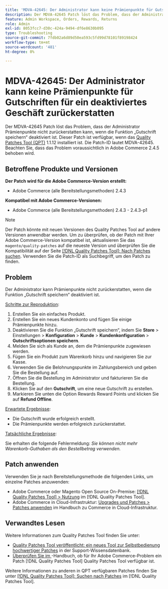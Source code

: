```yaml
---
title: 'MDVA-42645: Der Administrator kann keine Prämienpunkte für Gutschriften für ein deaktiviertes Geschäft zurückerstatten'
description: Der MDVA-42645 Patch löst das Problem, dass der Administrator Prämienpunkte nicht zurückerstatten kann, wenn die Funktion „Gutschrift speichern“ deaktiviert ist. Dieser Patch ist verfügbar, wenn das [Quality Patches Tool (QPT)](https://experienceleague.adobe.com/de/docs/commerce-operations/tools/quality-patches-tool/quality-patches-tool-to-self-serve-quality-patches) 1.1.12 installiert ist. Die Patch-ID lautet MDVA-42645. Beachten Sie, dass das Problem voraussichtlich in Adobe Commerce 2.4.5 behoben wird.
feature: Admin Workspace, Orders, Rewards, Returns
role: Admin
exl-id: 8053fcc7-d30c-424a-9494-df6e8630b095
type: Troubleshooting
source-git-commit: 7fdb02a6d89d50ea593c5fd99d78101f89198424
workflow-type: tm+mt
source-wordcount: '481'
ht-degree: 0%

---
```


# MDVA-42645: Der Administrator kann keine Prämienpunkte für Gutschriften für ein deaktiviertes Geschäft zurückerstatten

Der MDVA-42645 Patch löst das Problem, dass der Administrator Prämienpunkte nicht zurückerstatten kann, wenn die Funktion „Gutschrift speichern“ deaktiviert ist. Dieser Patch ist verfügbar, wenn das [Quality Patches Tool (QPT)](https://experienceleague.adobe.com/de/docs/commerce-operations/tools/quality-patches-tool/quality-patches-tool-to-self-serve-quality-patches) 1.1.12 installiert ist. Die Patch-ID lautet MDVA-42645. Beachten Sie, dass das Problem voraussichtlich in Adobe Commerce 2.4.5 behoben wird.

## Betroffene Produkte und Versionen

**Der Patch wird für die Adobe Commerce-Version erstellt:**

* Adobe Commerce (alle Bereitstellungsmethoden) 2.4.3

**Kompatibel mit Adobe Commerce-Versionen:**

* Adobe Commerce (alle Bereitstellungsmethoden) 2.4.3 - 2.4.3-p1

>[!NOTE]
>
>Der Patch könnte mit neuen Versionen des Quality Patches Tool auf andere Versionen anwendbar werden. Um zu überprüfen, ob der Patch mit Ihrer Adobe Commerce-Version kompatibel ist, aktualisieren Sie das `magento/quality-patches` auf die neueste Version und überprüfen Sie die Kompatibilität auf der Seite [[!DNL Quality Patches Tool]: Nach Patches suchen](https://experienceleague.adobe.com/de/docs/commerce-operations/tools/quality-patches-tool/quality-patches-tool-to-self-serve-quality-patches). Verwenden Sie die Patch-ID als Suchbegriff, um den Patch zu finden.

## Problem

Der Administrator kann Prämienpunkte nicht zurückerstatten, wenn die Funktion „Gutschrift speichern“ deaktiviert ist.

<u>Schritte zur Reproduktion</u>:

1. Erstellen Sie ein einfaches Produkt.
1. Erstellen Sie ein neues Kundenkonto und fügen Sie einige Prämienpunkte hinzu.
1. Deaktivieren Sie die Funktion „Gutschrift speichern“, indem Sie **Store** > Einstellungen > **Konfiguration** > **Kunde** > **Kundenkonfiguration** > **Gutschriftsoptionen speichern**.
1. Melden Sie sich als Kunde an, dem die Prämienpunkte zugewiesen werden.
1. Fügen Sie ein Produkt zum Warenkorb hinzu und navigieren Sie zur Kasse.
1. Verwenden Sie die Belohnungspunkte im Zahlungsbereich und geben Sie die Bestellung auf.
1. Öffnen Sie die Bestellung im Administrator und fakturieren Sie die Bestellung.
1. Klicken Sie auf den **Gutschrift**, um eine neue Gutschrift zu erstellen.
1. Markieren Sie unten die Option Rewards Reward Points und klicken Sie auf **Refund Offline**.

<u>Erwartete Ergebnisse</u>:

* Die Gutschrift wurde erfolgreich erstellt.
* Die Prämienpunkte werden erfolgreich zurückerstattet.

<u>Tatsächliche Ergebnisse</u>:

Sie erhalten die folgende Fehlermeldung: *Sie können nicht mehr Warenkorb-Guthaben als den Bestellbetrag verwenden.*

## Patch anwenden

Verwenden Sie je nach Bereitstellungsmethode die folgenden Links, um einzelne Patches anzuwenden:

* Adobe Commerce oder Magento Open Source On-Premise: [[!DNL Quality Patches Tool] > Nutzung](/help/tools/quality-patches-tool/usage.md) im [!DNL Quality Patches Tool].
* Adobe Commerce in Cloud-Infrastruktur: [Upgrades und Patches > Patches anwenden](https://experienceleague.adobe.com/docs/commerce-cloud-service/user-guide/develop/upgrade/apply-patches.html?lang=de) im Handbuch zu Commerce in Cloud-Infrastruktur.

## Verwandtes Lesen

Weitere Informationen zum Quality Patches Tool finden Sie unter:

* [Quality Patches Tool veröffentlicht: ein neues Tool zur Selbstbedienung hochwertiger Patches](https://experienceleague.adobe.com/de/docs/commerce-operations/tools/quality-patches-tool/quality-patches-tool-to-self-serve-quality-patches) in der Support-Wissensdatenbank.
* [Überprüfen Sie im ](/help/tools/quality-patches-tool/patches-available-in-qpt/check-patch-for-magento-issue-with-magento-quality-patches.md)-Handbuch, ob für Ihr Adobe Commerce-Problem ein Patch [!DNL Quality Patches Tool] Quality Patches Tool verfügbar ist.

Weitere Informationen zu anderen in QPT verfügbaren Patches finden Sie unter [[!DNL Quality Patches Tool]: Suchen nach Patches](https://experienceleague.adobe.com/tools/commerce-quality-patches/index.html?lang=de) im [!DNL Quality Patches Tool].
